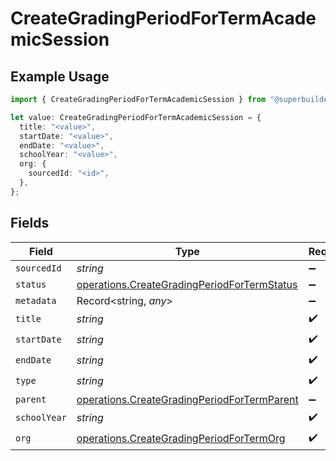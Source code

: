 # CreateGradingPeriodForTermAcademicSession

## Example Usage

```typescript
import { CreateGradingPeriodForTermAcademicSession } from "@superbuilders/oneroster/models/operations";

let value: CreateGradingPeriodForTermAcademicSession = {
  title: "<value>",
  startDate: "<value>",
  endDate: "<value>",
  schoolYear: "<value>",
  org: {
    sourcedId: "<id>",
  },
};
```

## Fields

| Field                                                                                                      | Type                                                                                                       | Required                                                                                                   | Description                                                                                                |
| ---------------------------------------------------------------------------------------------------------- | ---------------------------------------------------------------------------------------------------------- | ---------------------------------------------------------------------------------------------------------- | ---------------------------------------------------------------------------------------------------------- |
| `sourcedId`                                                                                                | *string*                                                                                                   | :heavy_minus_sign:                                                                                         | N/A                                                                                                        |
| `status`                                                                                                   | [operations.CreateGradingPeriodForTermStatus](../../models/operations/creategradingperiodfortermstatus.md) | :heavy_minus_sign:                                                                                         | N/A                                                                                                        |
| `metadata`                                                                                                 | Record<string, *any*>                                                                                      | :heavy_minus_sign:                                                                                         | N/A                                                                                                        |
| `title`                                                                                                    | *string*                                                                                                   | :heavy_check_mark:                                                                                         | N/A                                                                                                        |
| `startDate`                                                                                                | *string*                                                                                                   | :heavy_check_mark:                                                                                         | N/A                                                                                                        |
| `endDate`                                                                                                  | *string*                                                                                                   | :heavy_check_mark:                                                                                         | N/A                                                                                                        |
| `type`                                                                                                     | *string*                                                                                                   | :heavy_check_mark:                                                                                         | N/A                                                                                                        |
| `parent`                                                                                                   | [operations.CreateGradingPeriodForTermParent](../../models/operations/creategradingperiodfortermparent.md) | :heavy_minus_sign:                                                                                         | N/A                                                                                                        |
| `schoolYear`                                                                                               | *string*                                                                                                   | :heavy_check_mark:                                                                                         | N/A                                                                                                        |
| `org`                                                                                                      | [operations.CreateGradingPeriodForTermOrg](../../models/operations/creategradingperiodfortermorg.md)       | :heavy_check_mark:                                                                                         | N/A                                                                                                        |